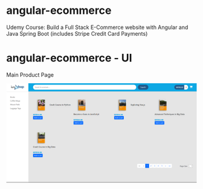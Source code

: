 # angular-ecommerce

Udemy Course: Build a Full Stack E-Commerce website with Angular and Java Spring Boot (includes Stripe Credit Card Payments)

# angular-ecommerce - UI

Main Product Page

![Logo](resources/main_ui.png)
